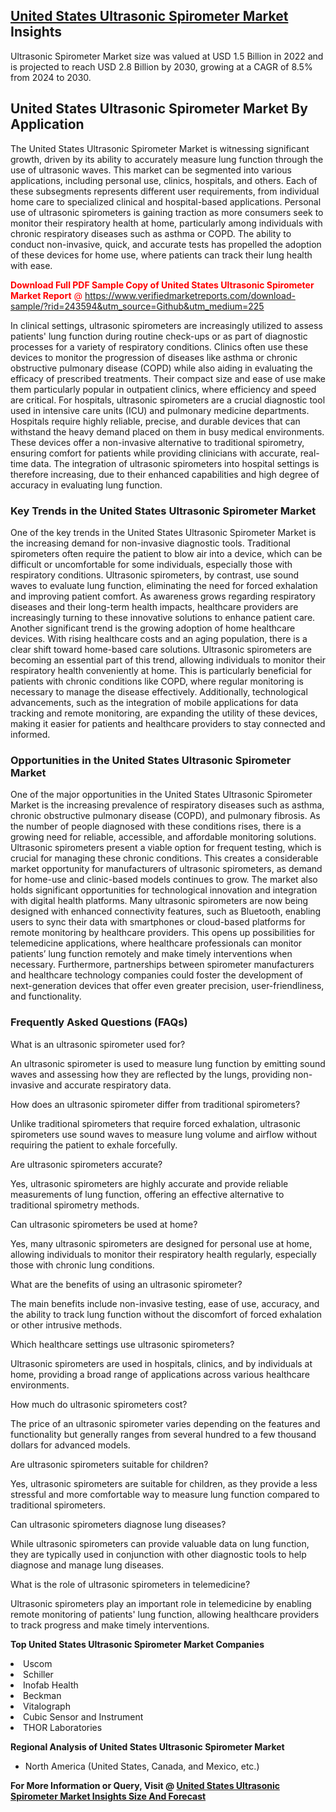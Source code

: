 <h2><a href="https://www.verifiedmarketreports.com/download-sample/?rid=243594&amp;utm_source=Github&amp;utm_medium=225" target="_blank">United States Ultrasonic Spirometer Market</a> Insights</h2><p>Ultrasonic Spirometer Market size was valued at USD 1.5 Billion in 2022 and is projected to reach USD 2.8 Billion by 2030, growing at a CAGR of 8.5% from 2024 to 2030.</p><p> <h2>United States Ultrasonic Spirometer Market By Application</h2> <p>The United States Ultrasonic Spirometer Market is witnessing significant growth, driven by its ability to accurately measure lung function through the use of ultrasonic waves. This market can be segmented into various applications, including personal use, clinics, hospitals, and others. Each of these subsegments represents different user requirements, from individual home care to specialized clinical and hospital-based applications. Personal use of ultrasonic spirometers is gaining traction as more consumers seek to monitor their respiratory health at home, particularly among individuals with chronic respiratory diseases such as asthma or COPD. The ability to conduct non-invasive, quick, and accurate tests has propelled the adoption of these devices for home use, where patients can track their lung health with ease. <p><span class=""><span style="color: #ff0000;"><strong>Download Full PDF Sample Copy of United States Ultrasonic Spirometer Market Report</strong> @ </span><a href="https://www.verifiedmarketreports.com/download-sample/?rid=243594&amp;utm_source=Github&amp;utm_medium=225" target="_blank">https://www.verifiedmarketreports.com/download-sample/?rid=243594&amp;utm_source=Github&amp;utm_medium=225</a></span></p> In clinical settings, ultrasonic spirometers are increasingly utilized to assess patients' lung function during routine check-ups or as part of diagnostic processes for a variety of respiratory conditions. Clinics often use these devices to monitor the progression of diseases like asthma or chronic obstructive pulmonary disease (COPD) while also aiding in evaluating the efficacy of prescribed treatments. Their compact size and ease of use make them particularly popular in outpatient clinics, where efficiency and speed are critical. For hospitals, ultrasonic spirometers are a crucial diagnostic tool used in intensive care units (ICU) and pulmonary medicine departments. Hospitals require highly reliable, precise, and durable devices that can withstand the heavy demand placed on them in busy medical environments. These devices offer a non-invasive alternative to traditional spirometry, ensuring comfort for patients while providing clinicians with accurate, real-time data. The integration of ultrasonic spirometers into hospital settings is therefore increasing, due to their enhanced capabilities and high degree of accuracy in evaluating lung function. <h3>Key Trends in the United States Ultrasonic Spirometer Market</h3> <p>One of the key trends in the United States Ultrasonic Spirometer Market is the increasing demand for non-invasive diagnostic tools. Traditional spirometers often require the patient to blow air into a device, which can be difficult or uncomfortable for some individuals, especially those with respiratory conditions. Ultrasonic spirometers, by contrast, use sound waves to evaluate lung function, eliminating the need for forced exhalation and improving patient comfort. As awareness grows regarding respiratory diseases and their long-term health impacts, healthcare providers are increasingly turning to these innovative solutions to enhance patient care. Another significant trend is the growing adoption of home healthcare devices. With rising healthcare costs and an aging population, there is a clear shift toward home-based care solutions. Ultrasonic spirometers are becoming an essential part of this trend, allowing individuals to monitor their respiratory health conveniently at home. This is particularly beneficial for patients with chronic conditions like COPD, where regular monitoring is necessary to manage the disease effectively. Additionally, technological advancements, such as the integration of mobile applications for data tracking and remote monitoring, are expanding the utility of these devices, making it easier for patients and healthcare providers to stay connected and informed. <h3>Opportunities in the United States Ultrasonic Spirometer Market</h3> <p>One of the major opportunities in the United States Ultrasonic Spirometer Market is the increasing prevalence of respiratory diseases such as asthma, chronic obstructive pulmonary disease (COPD), and pulmonary fibrosis. As the number of people diagnosed with these conditions rises, there is a growing need for reliable, accessible, and affordable monitoring solutions. Ultrasonic spirometers present a viable option for frequent testing, which is crucial for managing these chronic conditions. This creates a considerable market opportunity for manufacturers of ultrasonic spirometers, as demand for home-use and clinic-based models continues to grow. The market also holds significant opportunities for technological innovation and integration with digital health platforms. Many ultrasonic spirometers are now being designed with enhanced connectivity features, such as Bluetooth, enabling users to sync their data with smartphones or cloud-based platforms for remote monitoring by healthcare providers. This opens up possibilities for telemedicine applications, where healthcare professionals can monitor patients’ lung function remotely and make timely interventions when necessary. Furthermore, partnerships between spirometer manufacturers and healthcare technology companies could foster the development of next-generation devices that offer even greater precision, user-friendliness, and functionality. <h3>Frequently Asked Questions (FAQs)</h3> <p>What is an ultrasonic spirometer used for?</p> <p>An ultrasonic spirometer is used to measure lung function by emitting sound waves and assessing how they are reflected by the lungs, providing non-invasive and accurate respiratory data.</p> <p>How does an ultrasonic spirometer differ from traditional spirometers?</p> <p>Unlike traditional spirometers that require forced exhalation, ultrasonic spirometers use sound waves to measure lung volume and airflow without requiring the patient to exhale forcefully.</p> <p>Are ultrasonic spirometers accurate?</p> <p>Yes, ultrasonic spirometers are highly accurate and provide reliable measurements of lung function, offering an effective alternative to traditional spirometry methods.</p> <p>Can ultrasonic spirometers be used at home?</p> <p>Yes, many ultrasonic spirometers are designed for personal use at home, allowing individuals to monitor their respiratory health regularly, especially those with chronic lung conditions.</p> <p>What are the benefits of using an ultrasonic spirometer?</p> <p>The main benefits include non-invasive testing, ease of use, accuracy, and the ability to track lung function without the discomfort of forced exhalation or other intrusive methods.</p> <p>Which healthcare settings use ultrasonic spirometers?</p> <p>Ultrasonic spirometers are used in hospitals, clinics, and by individuals at home, providing a broad range of applications across various healthcare environments.</p> <p>How much do ultrasonic spirometers cost?</p> <p>The price of an ultrasonic spirometer varies depending on the features and functionality but generally ranges from several hundred to a few thousand dollars for advanced models.</p> <p>Are ultrasonic spirometers suitable for children?</p> <p>Yes, ultrasonic spirometers are suitable for children, as they provide a less stressful and more comfortable way to measure lung function compared to traditional spirometers.</p> <p>Can ultrasonic spirometers diagnose lung diseases?</p> <p>While ultrasonic spirometers can provide valuable data on lung function, they are typically used in conjunction with other diagnostic tools to help diagnose and manage lung diseases.</p> <p>What is the role of ultrasonic spirometers in telemedicine?</p> <p>Ultrasonic spirometers play an important role in telemedicine by enabling remote monitoring of patients' lung function, allowing healthcare providers to track progress and make timely interventions.</p> </p><p><strong>Top United States Ultrasonic Spirometer Market Companies</strong></p><div data-test-id=""><p><li>Uscom</li><li> Schiller</li><li> Inofab Health</li><li> Beckman</li><li> Vitalograph</li><li> Cubic Sensor and Instrument</li><li> THOR Laboratories</li></p><div><strong>Regional Analysis of&nbsp;United States Ultrasonic Spirometer Market</strong></div><ul><li dir="ltr"><p dir="ltr">North America&nbsp;(United States, Canada, and Mexico, etc.)</p></li></ul><p><strong>For More Information or Query, Visit @&nbsp;</strong><strong><a href="https://www.verifiedmarketreports.com/product/ultrasonic-spirometer-market/?utm_source=Github&amp;utm_medium=225" target="_blank">United States Ultrasonic Spirometer Market Insights Size And Forecast</a></strong></p></div>
